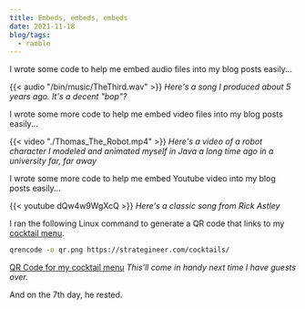 ```yaml
---
title: Embeds, embeds, embeds
date: 2021-11-18
blog/tags:
  - ramble
---
```


I wrote some code to help me embed audio files into my blog posts easily...

{{< audio "/bin/music/TheThird.wav" >}} _Here's a song I produced about 5 years
ago. It's a decent "bop"?_

I wrote some more code to help me embed video files into my blog posts easily...

{{< video "./Thomas_The_Robot.mp4" >}} _Here's a video of a robot character I
modeled and animated myself in Java a long time ago in a university far, far
away_

I wrote some more code to help me embed Youtube video into my blog posts
easily...

{{< youtube dQw4w9WgXcQ >}} _Here's a classic song from Rick Astley_

I ran the following Linux command to generate a QR code that links to my
[cocktail menu](/cocktails).

```sh
qrencode -o qr.png https://strategineer.com/cocktails/
```

[QR Code for my cocktail menu](/static/img/qr.png) _This'll come in handy next
time I have guests over._

And on the 7th day, he rested.
